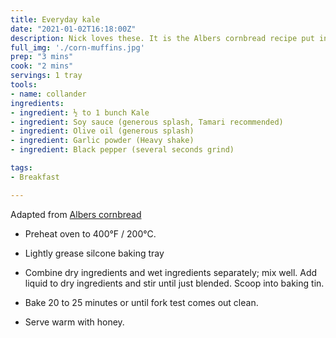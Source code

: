```yaml
---
title: Everyday kale
date: "2021-01-02T16:18:00Z"
description: Nick loves these. It is the Albers cornbread recipe put into a muffin mold.
full_img: './corn-muffins.jpg'
prep: "3 mins"
cook: "2 mins"
servings: 1 tray
tools:
- name: collander
ingredients:
- ingredient: ½ to 1 bunch Kale
- ingredient: Soy sauce (generous splash, Tamari recommended)
- ingredient: Olive oil (generous splash)
- ingredient: Garlic powder (Heavy shake)
- ingredient: Black pepper (several seconds grind)

tags:
- Breakfast

---
```


Adapted from [Albers cornbread](http://alberscorn.com/albers-corn-bread/) 

* Preheat oven to 400°F / 200°C.

* Lightly grease silcone baking tray

* Combine dry ingredients and wet ingredients separately; mix well. Add liquid to dry ingredients and stir until just blended. Scoop into baking tin.

* Bake 20 to 25 minutes or until fork test comes out clean.

* Serve warm with honey.



